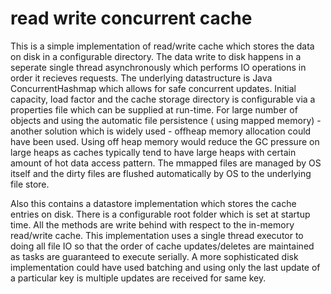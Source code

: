 # read write concurrent cache
This is a simple implementation of read/write cache which stores the data on disk in a configurable directory.
The data write to disk happens in a seperate single thread asynchronously which performs IO operations in order it recieves requests.
The underlying datastructure is Java ConcurrentHashmap which allows for safe concurrent updates. Initial capacity, load factor and the cache storage  directory is configurable via a properties file which can be supplied at run-time. 
For large number of objects and using the automatic file persistence ( using mapped memory) - another solution which is widely used - offheap memory allocation could have been used. Using off heap memory would reduce the GC pressure on large heaps as caches typically tend to have large heaps with certain amount of hot data access pattern. The mmapped files are managed by OS itself and the dirty files are flushed automatically by OS to the underlying file store.
 
Also this contains a datastore implementation which stores the cache entries on disk. There is a configurable root folder which is set at startup time. All the methods are   write behind with respect to the in-memory read/write cache. This  implementation uses a single thread executor to doing all file IO so that the order of cache updates/deletes are maintained as tasks are guaranteed to execute serially. A more sophisticated disk implementation could have used batching and using only the last update of a
particular key is multiple updates are received for same key.
